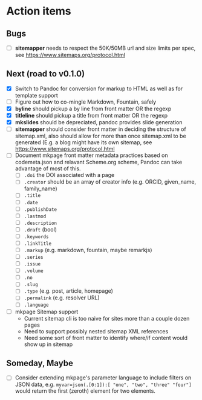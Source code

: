 
# Action items

## Bugs

+ [ ] **sitemapper** needs to respect the 50K/50MB url and size limits per spec, see https://www.sitemaps.org/protocol.html

## Next (road to v0.1.0)

+ [x] Switch to Pandoc for conversion for markup to HTML as well as for template support
+ [ ] Figure out how to co-mingle Markdown, Fountain, safely 
+ [x] **byline** should pickup a by line from front matter OR the regexp
+ [x] **titleline** should pickup a title from front matter OR the regexp
+ [x] **mkslides** should be depreciated, pandoc provides slide generation
+ [ ] **sitemapper** should consider front matter in deciding the structure of sitemap.xml, also should allow for more than once sitemap.xml to be generated (E.g. a blog might have its own sitemap, see https://www.sitemaps.org/protocol.html
+ [ ] Document mkpage front matter metadata practices based on codemeta.json and relavant Scheme.org scheme, Pandoc can take advantage of most of this.
    + [ ] `.doi` the DOI associated with a page
    + [ ] `.creator` should be an array of creator info (e.g. ORCID, given_name, family_name)
    + [ ] `.title`
    + [ ] `.date`
    + [ ] `.publishDate`
    + [ ] `.lastmod`
    + [ ] `.description`
    + [ ] `.draft` (bool)
    + [ ] `.keywords`
    + [ ] `.linkTitle`
    + [ ] `.markup` (e.g. markdown, fountain, maybe remarkjs)
    + [ ] `.series`
    + [ ] `.issue`
    + [ ] `.volume`
    + [ ] `.no`
    + [ ] `.slug`
    + [ ] `.type` (e.g. post, article, homepage)
    + [ ] `.permalink`  (e.g. resolver URL)
    + [ ] `.language`
+ [ ] mkpage Sitemap support
    + Current sitemap cli is too naive for sites more than a couple dozen pages
    + Need to support possibly nested sitemap XML references
    + Need some sort of front matter to identify where/if content would show up in sitemap

## Someday, Maybe

+ [ ] Consider extending mkpage's parameter language to include filters on JSON data, e.g. `myvar=json(.[0:1]):[ "one", "two", "three" "four"]` would return the first (zeroth) element for two elements.

